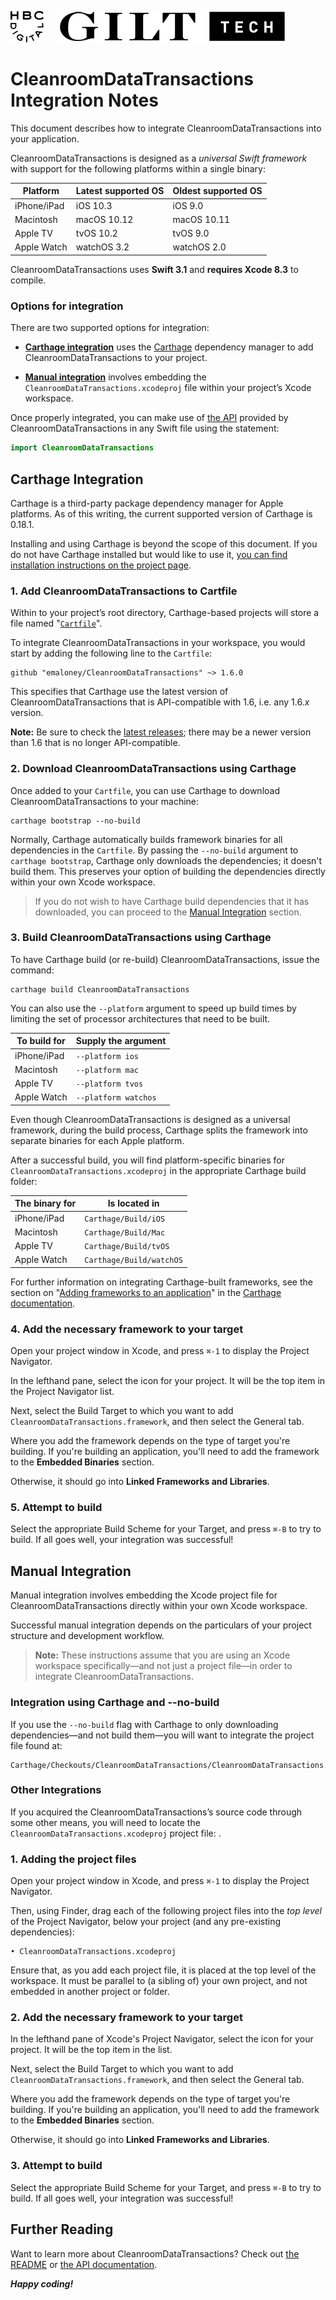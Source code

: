 ![HBC Digital logo](https://raw.githubusercontent.com/gilt/Cleanroom/master/Assets/hbc-digital-logo.png)     
![Gilt Tech logo](https://raw.githubusercontent.com/gilt/Cleanroom/master/Assets/gilt-tech-logo.png)

# CleanroomDataTransactions Integration Notes

This document describes how to integrate CleanroomDataTransactions into your application.

CleanroomDataTransactions is designed as a *universal Swift framework* with support for the following platforms within a single binary:

Platform|Latest supported OS|Oldest supported OS
--------|-------------------|-------------------
iPhone/iPad|iOS 10.3|iOS 9.0
Macintosh|macOS 10.12|macOS 10.11
Apple TV|tvOS 10.2|tvOS 9.0
Apple Watch|watchOS 3.2|watchOS 2.0

CleanroomDataTransactions uses **Swift 3.1** and **requires Xcode 8.3** to compile.

### Options for integration

There are two supported options for integration:

- **[Carthage integration](#carthage-integration)** uses the [Carthage](https://github.com/Carthage/Carthage) dependency manager to add CleanroomDataTransactions to your project.

- **[Manual integration](#manual-integration)** involves embedding the `CleanroomDataTransactions.xcodeproj` file within your project’s Xcode workspace.

Once properly integrated, you can make use of [the API](https://rawgit.com/emaloney/CleanroomDataTransactions/master/Documentation/API/index.html) provided by CleanroomDataTransactions in any Swift file using the statement:

```swift
import CleanroomDataTransactions
```


## Carthage Integration

Carthage is a third-party package dependency manager for Apple platforms. As of this writing, the current supported version of Carthage is 0.18.1.

Installing and using Carthage is beyond the scope of this document. If you do not have Carthage installed but would like to use it, [you can find installation instructions on the project page](https://github.com/Carthage/Carthage#installing-carthage). 

### 1. Add CleanroomDataTransactions to Cartfile

Within to your project’s root directory, Carthage-based projects will store a file named "[`Cartfile`](https://github.com/Carthage/Carthage/blob/master/Documentation/Artifacts.md#cartfile)".

To integrate CleanroomDataTransactions in your workspace, you would start by adding the following line to the `Cartfile`:

```
github "emaloney/CleanroomDataTransactions" ~> 1.6.0
```

This specifies that Carthage use the latest version of CleanroomDataTransactions that is API-compatible with 1.6, i.e. any 1.6.*x* version.

**Note:** Be sure to check the [latest releases](https://github.com/emaloney/CleanroomDataTransactions/releases); there may be a newer version than 1.6 that is no longer API-compatible.

### 2. Download CleanroomDataTransactions using Carthage

Once added to your `Cartfile`, you can use Carthage to download CleanroomDataTransactions to your machine:

```
carthage bootstrap --no-build
```

Normally, Carthage automatically builds framework binaries for all dependencies in the `Cartfile`. By passing the `--no-build` argument to `carthage bootstrap`, Carthage only downloads the dependencies; it doesn't build them. This preserves your option of building the dependencies directly within your own Xcode workspace.

> If you do not wish to have Carthage build dependencies that it has downloaded, you can proceed to the [Manual Integration](#manual-integration) section.

### 3. Build CleanroomDataTransactions using Carthage

To have Carthage build (or re-build) CleanroomDataTransactions, issue the command:

```
carthage build CleanroomDataTransactions
```

You can also use the `--platform` argument to speed up build times by limiting the set of processor architectures that need to be built.

To build for|Supply the argument
------------|-------------------
iPhone/iPad|`--platform ios`
Macintosh|`--platform mac`
Apple TV|`--platform tvos`
Apple Watch|`--platform watchos`


Even though CleanroomDataTransactions is designed as a universal framework, during the build process, Carthage splits the framework into separate binaries for each Apple platform.

After a successful build, you will find platform-specific binaries for `CleanroomDataTransactions.xcodeproj` in the appropriate Carthage build folder:

The binary for|Is located in
--------------|-------------
iPhone/iPad|`Carthage/Build/iOS`
Macintosh|`Carthage/Build/Mac`
Apple TV|`Carthage/Build/tvOS`
Apple Watch|`Carthage/Build/watchOS`


For further information on integrating Carthage-built frameworks, see the section on "[Adding frameworks to an application](https://github.com/Carthage/Carthage#adding-frameworks-to-an-application)" in the [Carthage documentation](https://github.com/Carthage/Carthage#carthage--).

### 4. Add the necessary framework to your target

Open your project window in Xcode, and press `⌘-1` to display the Project Navigator.

In the lefthand pane, select the icon for your project. It will be the top item in the Project Navigator list.

Next, select the Build Target to which you want to add `CleanroomDataTransactions.framework`, and then select the General tab.

Where you add the framework depends on the type of target you're building. If you're building an application, you'll need to add the framework to the **Embedded Binaries** section.

Otherwise, it should go into **Linked Frameworks and Libraries**.


### 5. Attempt to build

Select the appropriate Build Scheme for your Target, and press `⌘-B` to try to build. If all goes well, your integration was successful!


## Manual Integration

Manual integration involves embedding the Xcode project file for CleanroomDataTransactions directly within your own Xcode workspace.

Successful manual integration depends on the particulars of your project structure and development workflow.

> **Note:** These instructions assume that you are using an Xcode workspace specifically—and not just a project file—in order to integrate CleanroomDataTransactions.

### Integration using Carthage and --no-build

If you use the `--no-build` flag with Carthage to only downloading dependencies—and not build them—you will want to integrate the project file found at:

```
Carthage/Checkouts/CleanroomDataTransactions/CleanroomDataTransactions.xcodeproj
```

### Other Integrations

If you acquired the CleanroomDataTransactions’s source code through some other means, you will need to locate the `CleanroomDataTransactions.xcodeproj` project file: .

### 1. Adding the project files

Open your project window in Xcode, and press `⌘-1` to display the Project Navigator.

Then, using Finder, drag each of the following project files into the *top level* of the Project Navigator, below your project (and any pre-existing dependencies):

```
• CleanroomDataTransactions.xcodeproj
```

Ensure that, as you add each project file, it is placed at the top level of the workspace. It must be parallel to (a sibling of) your own project, and not embedded in another project or folder.

### 2. Add the necessary framework to your target

In the lefthand pane of Xcode's Project Navigator, select the icon for your project. It will be the top item in the list.

Next, select the Build Target to which you want to add `CleanroomDataTransactions.framework`, and then select the General tab.

Where you add the framework depends on the type of target you're building. If you're building an application, you'll need to add the framework to the **Embedded Binaries** section.

Otherwise, it should go into **Linked Frameworks and Libraries**.


### 3. Attempt to build

Select the appropriate Build Scheme for your Target, and press `⌘-B` to try to build. If all goes well, your integration was successful!


## Further Reading

Want to learn more about CleanroomDataTransactions? Check out [the README](https://github.com/emaloney/CleanroomDataTransactions/blob/master/README.md) or [the API documentation](https://rawgit.com/emaloney/CleanroomDataTransactions/master/Documentation/API/index.html).

**_Happy coding!_**
